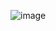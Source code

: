![image](https://user-images.githubusercontent.com/6346145/104962792-2cbe1f80-59a7-11eb-801d-9bf5a5ee1cd4.png)
